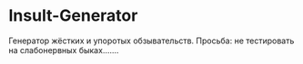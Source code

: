 # Insult-Generator
Генератор жёстких и упоротых обзывательств. Просьба: не тестировать на слабонервных быках.......
